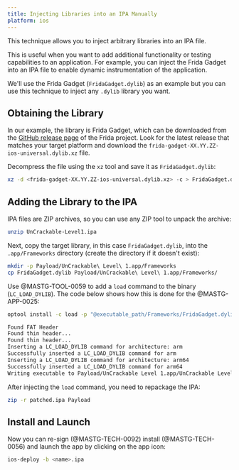 ```yaml
---
title: Injecting Libraries into an IPA Manually
platform: ios
---
```


This technique allows you to inject arbitrary libraries into an IPA file.

This is useful when you want to add additional functionality or testing capabilities to an application. For example, you can inject the Frida Gadget into an IPA file to enable dynamic instrumentation of the application.

We'll use the Frida Gadget (`FridaGadget.dylib`) as an example but you can use this technique to inject any `.dylib` library you want.

## Obtaining the Library

In our example, the library is Frida Gadget, which can be downloaded from the [GitHub release page](https://github.com/frida/frida/releases) of the Frida project. Look for the latest release that matches your target platform and download the `frida-gadget-XX.YY.ZZ-ios-universal.dylib.xz` file.

Decompress the file using the `xz` tool and save it as `FridaGadget.dylib`:

```bash
xz -d <frida-gadget-XX.YY.ZZ-ios-universal.dylib.xz> -c > FridaGadget.dylib
```

## Adding the Library to the IPA

IPA files are ZIP archives, so you can use any ZIP tool to unpack the archive:

```bash
unzip UnCrackable-Level1.ipa
```

Next, copy the target library, in this case `FridaGadget.dylib`, into the `.app/Frameworks` directory (create the directory if it doesn't exist):

```bash
mkdir -p Payload/UnCrackable\ Level\ 1.app/Frameworks
cp FridaGadget.dylib Payload/UnCrackable\ Level\ 1.app/Frameworks/
```

Use @MASTG-TOOL-0059 to add a `load` command to the binary (`LC_LOAD_DYLIB`). The code below shows how this is done for the @MASTG-APP-0025:

```bash
optool install -c load -p "@executable_path/Frameworks/FridaGadget.dylib"  -t Payload/UnCrackable\ Level\ 1.app/UnCrackable\ Level\ 1

Found FAT Header
Found thin header...
Found thin header...
Inserting a LC_LOAD_DYLIB command for architecture: arm
Successfully inserted a LC_LOAD_DYLIB command for arm
Inserting a LC_LOAD_DYLIB command for architecture: arm64
Successfully inserted a LC_LOAD_DYLIB command for arm64
Writing executable to Payload/UnCrackable Level 1.app/UnCrackable Level 1...
```

After injecting the `load` command, you need to repackage the IPA:

```bash
zip -r patched.ipa Payload
```

## Install and Launch

Now you can re-sign (@MASTG-TECH-0092) install (@MASTG-TECH-0056) and launch the app by clicking on the app icon:

```bash
ios-deploy -b <name>.ipa
```
